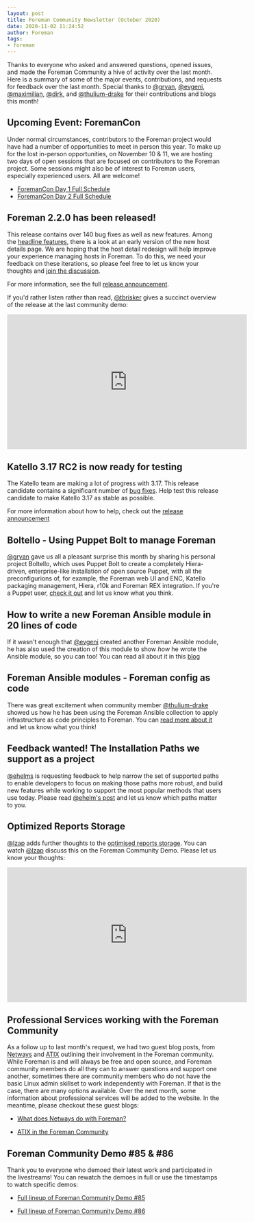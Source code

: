 ```yaml
---
layout: post
title: Foreman Community Newsletter (October 2020)
date: 2020-11-02 11:24:52
author: Foreman
tags:
- foreman
---
```


Thanks to everyone who asked and answered questions, opened issues, and made the Foreman Community a hive of activity over the last month. Here is a summary of some of the major events, contributions, and requests for feedback over the last month. Special thanks to [@gryan](https://community.theforeman.org/u/gryan), [@evgeni](https://community.theforeman.org/u/evgeni), [@maximilian](https://community.theforeman.org/u/maximilian), [@dirk](https://community.theforeman.org/u/dirk/), and [@thulium-drake](https://community.theforeman.org/u/thulium-drake) for their contributions and blogs this month!

<!--more-->


## Upcoming Event: ForemanCon

Under normal circumstances, contributors to the Foreman project would have had a number of opportunities to meet in person this year. To make up for the lost in-person opportunities, on November 10 & 11, we are hosting two days of open sessions that are focused on contributors to the Foreman project. Some sessions might also be of interest to Foreman users, especially experienced users. All are welcome!

* [ForemanCon Day 1 Full Schedule](https://community.theforeman.org/t/foremancon-1/21109?u=mcorr)
* [ForemanCon Day 2 Full Schedule](https://community.theforeman.org/t/foremancon-2/21110?u=mcorr)

## Foreman 2.2.0 has been released!

This release contains over 140 bug fixes as well as new features. Among the [headline features](https://theforeman.org/manuals/2.2/index.html#Releasenotesfor2.2), there is a look at an early version of the new host details page. We are hoping that the host detail redesign will help improve your experience managing hosts in Foreman. To do this, we need your feedback on these iterations, so please feel free to let us know your thoughts and [join the discussion](https://community.theforeman.org/t/host-details-page-redesign-survey/19399).

For more information, see the full [release announcement](https://community.theforeman.org/t/foreman-2-2-0-has-been-released/21067).

If you'd rather listen rather than read, [@tbrisker](https://community.theforeman.org/u/tbrisker) gives a succinct overview of the release at the last community demo:

<iframe width="560" height="315" src="https://www.youtube.com/embed/1eDmt-JN4ZQ?start=79" frameborder="0" allow="accelerometer; autoplay; clipboard-write; encrypted-media; gyroscope; picture-in-picture" allowfullscreen></iframe>

## Katello 3.17 RC2 is now ready for testing

The Katello team are making a lot of progress with 3.17. This release candidate contains a significant number of [bug fixes](https://github.com/Katello/katello/blob/KATELLO-3.17/CHANGELOG.md#bug-fixes). Help test this release candidate to make Katello 3.17 as stable as possible.

For more information about how to help, check out the [release announcement](https://community.theforeman.org/t/katello-3-17-rc2-has-been-relased/21071?u=mcorr)


## Boltello - Using Puppet Bolt to manage Foreman

[@gryan](https://community.theforeman.org/u/gryan) gave us all a pleasant surprise this month by sharing his personal project Boltello, which uses Puppet Bolt to create a completely Hiera-driven, enterprise-like installation of open source Puppet, with all the preconfigurions of, for example, the Foreman web UI and ENC, Katello packaging management, Hiera, r10k and Foreman REX integration. If you're a Puppet user, [check it out](https://community.theforeman.org/t/boltello-requesting-feedback/20782?u=mcorr
) and let us know what you think.


## How to write a new Foreman Ansible module in 20 lines of code

If it wasn't enough that [@evgeni](https://community.theforeman.org/u/evgeni) created another Foreman Ansible module, he has also used the creation of this module to show *how* he wrote the Ansible module, so you can too! You can read all about it in this [blog](https://theforeman.org/2020/10/how-to-write-a-new-foreman-ansible-module-in-20-lines-of-code.html)


## Foreman Ansible modules - Foreman config as code

There was great excitement when community member [@thulium-drake](https://community.theforeman.org/u/thulium-drake) showed us how he has been using the Foreman Ansible collection to apply infrastructure as code principles to Foreman. You can [read more about it](https://theforeman.org/2020/10/foreman-config-as-code.html) and let us know what you think!  

## Feedback wanted! The Installation Paths we support as a project

[@ehelms](https://community.theforeman.org/u/ehelms) is requesting feedback to help narrow the set of supported paths to enable developers to focus on making those paths more robust, and build new features while working to support the most popular methods that users use today. Please read [@ehelm's post](https://community.theforeman.org/t/feedback-wanted-the-installation-paths-we-support-as-a-project/21038?u=mcorr) and let us know which paths matter to you.

## Optimized Reports Storage

[@lzap](https://community.theforeman.org/u/lzap) adds further thoughts to the [optimised reports storage](https://community.theforeman.org/t/rfc-optimized-reports-storage/15573/21?u=mcorr). You can watch [@lzap](https://community.theforeman.org/u/lzap) discuss this on the Foreman Community Demo. Please let us know your thoughts:

<iframe width="560" height="315" src="https://www.youtube.com/embed/1eDmt-JN4ZQ?start=2178" frameborder="0" allow="accelerometer; autoplay; clipboard-write; encrypted-media; gyroscope; picture-in-picture" allowfullscreen></iframe>


## Professional Services working with the Foreman Community

As a follow up to last month's request, we had two guest blog posts, from [Netways](https://www.netways.de/en/) and [ATIX](https://atix.de/en/) outlining their involvement in the Foreman community. While Foreman is and will always be free and open source, and Foreman community members do all they can to answer questions and support one another, sometimes there are community members who do not have the basic Linux admin skillset to work independently with Foreman. If that is the case, there are many options available. Over the next month, some information about professional services will be added to the website. In the meantime, please checkout these guest blogs:

* [What does Netways do with Foreman?](https://theforeman.org/2020/10/what-does-netways-do-with-foreman.html)

* [ATIX in the Foreman Community](https://theforeman.org/2020/10/atix-in-the-foreman-community.html)

## Foreman Community Demo #85 & #86

Thank you to everyone who demoed their latest work and participated in the livestreams! You can rewatch the demoes in full or use the timestamps to watch specific demos:

* [Full lineup of Foreman Community Demo #85](https://community.theforeman.org/t/foreman-community-demo-85/20586?u=mcorr)

* [Full lineup of Foreman Community Demo #86](https://community.theforeman.org/t/foreman-community-demo-86/20803?u=mcorr)
